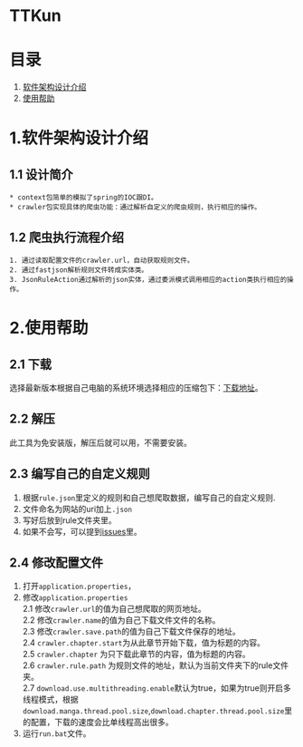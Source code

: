 # TTKun

# 目录
1. [软件架构设计介绍](#1%E8%BD%AF%E4%BB%B6%E6%9E%B6%E6%9E%84%E8%AE%BE%E8%AE%A1%E4%BB%8B%E7%BB%8D)
2. [使用帮助](#2%E4%BD%BF%E7%94%A8%E5%B8%AE%E5%8A%A9)

# 1.软件架构设计介绍

## 1.1 设计简介
    * context包简单的模拟了spring的IOC跟DI。
    * crawler包实现具体的爬虫功能：通过解析自定义的爬虫规则，执行相应的操作。

## 1.2 爬虫执行流程介绍
    1. 通过读取配置文件的crawler.url，自动获取规则文件。
    2. 通过fastjson解析规则文件转成实体类。
    3. JsonRuleAction通过解析的json实体，通过委派模式调用相应的action类执行相应的操作。

# 2.使用帮助

## 2.1 下载
选择最新版本根据自己电脑的系统环境选择相应的压缩包下：[下载地址](https://gitee.com/natsuki_kining/TTKun/releases)。

## 2.2 解压
此工具为免安装版，解压后就可以用，不需要安装。

## 2.3 编写自己的自定义规则
1. 根据`rule.json`里定义的规则和自己想爬取数据，编写自己的自定义规则.
2. 文件命名为网站的uri加上`.json`
3. 写好后放到rule文件夹里。
4. 如果不会写，可以提到[issues](https://gitee.com/natsuki_kining/TTKun/issues)里。

## 2.4 修改配置文件
1. 打开`application.properties`，
2. 修改`application.properties`  
    2.1 修改`crawler.url`的值为自己想爬取的网页地址。  
    2.2 修改`crawler.name`的值为自己下载文件文件的名称。  
    2.3 修改`crawler.save.path`的值为自己下载文件保存的地址。  
    2.4 `crawler.chapter.start`为从此章节开始下载，值为标题的内容。      
    2.5 `crawler.chapter` 为只下载此章节的内容，值为标题的内容。  
    2.6 `crawler.rule.path` 为规则文件的地址，默认为当前文件夹下的rule文件夹。  
    2.7 `download.use.multithreading.enable`默认为true，如果为true则开启多线程模式，根据`download.manga.thread.pool.size`,`download.chapter.thread.pool.size`里的配置，下载的速度会比单线程高出很多。   
3. 运行`run.bat`文件。